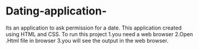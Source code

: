 # Dating-application-
Its an application to ask permission for a date. This application created using HTML and CSS.
To run this project
1.you need a web browser
2.Open .Html file in browser 
3.you will see the output in the web browser.
